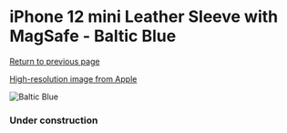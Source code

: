 # iPhone 12 mini Leather Sleeve with MagSafe - Baltic Blue

[Return to previous page](/iphone_12)

[High-resolution image from Apple](https://store.storeimages.cdn-apple.com/8756/as-images.apple.com/is/MHMQ3?wid=4500&hei=4500&fmt=png)

<div style="width: 384px"><img src="/everysource/MHMQ3.png" alt="Baltic Blue"></div>

### Under construction
